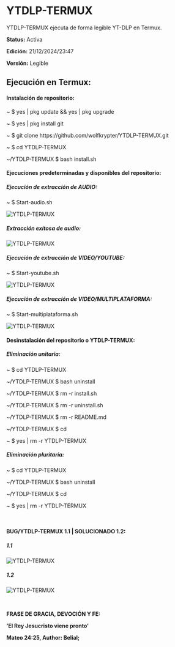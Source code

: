 # YTDLP-TERMUX
YTDLP-TERMUX ejecuta de forma
legible YT-DLP en Termux.
<p><strong>Status:</strong> Activa</p>
<p><strong>Edición:</strong> 21/12/2024/23:47</p>
<p><strong>Versión:</strong> Legible</p>
<h2>Ejecución en Termux:</h2>
<h4>Instalación de repositorio:</h4>
<p>~ $ yes | pkg update && yes | pkg upgrade</p>
<p>~ $ yes | pkg install git</p>
<p>~ $ git clone https://github.com/wolfkrypter/YTDLP-TERMUX.git</p>
<p>~ $ cd YTDLP-TERMUX</p>
<p>~/YTDLP-TERMUX $ bash install.sh</p>

<h4>Ejecuciones predeterminadas y disponibles del repositorio:</h4>
<h5>Ejecución de extracción de AUDIO:</h5>
<p>~ $ Start-audio.sh</p>
<img src="https://i.imgur.com/y2EOi7o.jpeg" alt="YTDLP-TERMUX">
<h5>Extracción exitosa de audio:</h5>
<img src="https://i.imgur.com/RZopvQT.jpeg" alt="YTDLP-TERMUX">

<h5>Ejecución de extracción de VIDEO/YOUTUBE:</h5>
<p>~ $ Start-youtube.sh</p>

<img src="https://i.imgur.com/dVso81D.jpeg" alt="YTDLP-TERMUX">

<h5>Ejecución de extracción de VIDEO/MULTIPLATAFORMA:</h5>
<p>~ $ Start-multiplataforma.sh</p>
<img src="https://i.imgur.com/vQ2aYYF.jpeg" alt="YTDLP-TERMUX">

<h4>Desinstalación del repositorio o YTDLP-TERMUX:</h4>
<h5>Eliminación unitaria:</h5>
<p>~ $ cd YTDLP-TERMUX</p>
<p>~/YTDLP-TERMUX $ bash uninstall</p>
<p>~/YTDLP-TERMUX $ rm -r install.sh</p>
<p>~/YTDLP-TERMUX $ rm -r uninstall.sh</p>
<p>~/YTDLP-TERMUX $ rm -r README.md</p>
<p>~/YTDLP-TERMUX $ cd</p>
<p>~ $ yes | rm -r YTDLP-TERMUX</p>
<h5>Eliminación pluritaria:</h5>
<p>~ $ cd YTDLP-TERMUX</p>
<p>~/YTDLP-TERMUX $ bash uninstall</p>
<p>~/YTDLP-TERMUX $ cd</p>
<p>~ $ yes | rm -r YTDLP-TERMUX</p>

</br><h4>BUG/YTDLP-TERMUX 1.1 | SOLUCIONADO 1.2:</h4>
<h5>1.1</h5>
<img src="https://i.imgur.com/gWkypps.jpeg" alt="YTDLP-TERMUX">
<h5>1.2</h5>
<img src="https://i.imgur.com/S4D3XtP.jpeg"alt="YTDLP-TERMUX">

</br><p><strong>FRASE DE GRACIA, DEVOCIÓN Y FE:</strong></p>
<p><strong>'El Rey Jesucristo viene pronto'</strong></p>
<p><strong>Mateo 24:25, Author: Belial;</strong></p>
